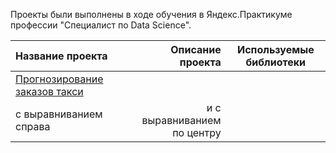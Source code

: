 Проекты были выполнены в ходе обучения в Яндекс.Практикуме профессии "Специалист по Data Science".

| Название проекта| Описание проекта | Используемые библиотеки |
| :-------------------- | ---------------------: |:---------------------------:|
| [Прогнозирование заказов такси](https://daringfireball.net/projects/markdown/)
 | с выравниванием справа | и с выравниванием по центру |
